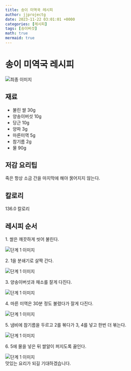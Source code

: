 ```yaml
---
title: 송이 미역국 레시피
author: jjprojectg
date: 2023-11-22 03:01:01 +0000
categories: [레시피]
tags: [송이버섯]
math: true
mermaid: true
---
```

<meta name="og:type" content="website"/>
<meta charset="UTF-8"/>
<div class="header">
  <h1>송이 미역국 레시피</h1>
</div>

<div class="container my-4">
  <div class="row">
    <div class="col-12 col-md-6">
      <div class="recipe-image">
        <img src="http://www.foodsafetykorea.go.kr/uploadimg/20141117/20141117053603_1416213363580.jpg" class="step-image" alt="최종 이미지"/>
      </div>
    </div>
    <div class="col-12 col-md-6">
      <div class="ingredients">
        <h2>재료</h2>
        <ul class="card">
          <li> 불린 쌀 30g </li>
          <li>  양송이버섯 10g </li>
          <li>  당근 10g </li>
          <li>  양파 3g </li>
          <li>  마른미역 5g </li>
          <li>  참기름 2g </li>
          <li>  물 90g </li>
</ul>
      </div>
    </div>
    <div class="col-12 col-md-6">
      <div class="ingredients">
        <h2>저감 요리팁</h2>
        <div class="card"> 
          <p>
            죽은 항상 소금 간을 마지막에 해야 묽어지지 않는다.
          </p>
        </div>
      </div>
      <div class="ingredients">
        <h2>칼로리</h2>
        <div class="card"> 
          <p>
            136.0 칼로리
          </p>
        </div>
      </div>
    </div>
  </div>

  <h2 class="my-4">레시피 순서</h2>
  <div class="card recipe-card">
    <div class="card-body recipe-step">
      <p class="card-text step-description">1. 쌀은 깨끗하게 씻어 불린다.</p>
      <img src="http://www.foodsafetykorea.go.kr/uploadimg/cook/922-1.jpg" alt="단계 1 이미지" class="step-image"/>
    </div>
  </div>
  <div class="card recipe-card">
    <div class="card-body recipe-step">
      <p class="card-text step-description">2. 1을 분쇄기로 살짝 간다.</p>
      <img src="http://www.foodsafetykorea.go.kr/uploadimg/cook/922-2.jpg" alt="단계 1 이미지" class="step-image"/>
    </div>
  </div>
  <div class="card recipe-card">
    <div class="card-body recipe-step">
      <p class="card-text step-description">3. 양송이버섯과 채소를 잘게 다진다.</p>
      <img src="http://www.foodsafetykorea.go.kr/uploadimg/cook/922-3.jpg" alt="단계 1 이미지" class="step-image"/>
    </div>
  </div>
  <div class="card recipe-card">
    <div class="card-body recipe-step">
      <p class="card-text step-description">4. 마른 미역은 30분 정도 불렸다가 잘게 다진다.</p>
      <img src="http://www.foodsafetykorea.go.kr/uploadimg/cook/922-4.jpg" alt="단계 1 이미지" class="step-image"/>
    </div>
  </div>
  <div class="card recipe-card">
    <div class="card-body recipe-step">
      <p class="card-text step-description">5. 냄비에 참기름을 두르고 2를 볶다가 3, 4를 넣고 한번 더 볶는다.</p>
      <img src="http://www.foodsafetykorea.go.kr/uploadimg/cook/922-5.jpg" alt="단계 1 이미지" class="step-image"/>
    </div>
  </div>
  <div class="card recipe-card">
    <div class="card-body recipe-step">
      <p class="card-text step-description">6. 5에 물을 넣은 뒤 쌀알이 퍼지도록 끓인다.</p>
      <img src="http://www.foodsafetykorea.go.kr/uploadimg/cook/922-6.jpg" alt="단계 1 이미지" class="step-image"/>
    </div>
  </div>

</div>
맛있는 요리가 되길 기대하겠습니다.
